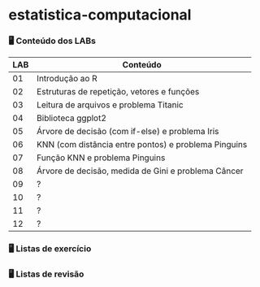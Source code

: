 # estatistica-computacional

### 🖥️ Conteúdo dos LABs
| **LAB** | **Conteúdo** |
|---------|----------------|
| 01 | Introdução ao R |
| 02 | Estruturas de repetição, vetores e funções |
| 03 | Leitura de arquivos e problema Titanic |
| 04 | Biblioteca ggplot2 |
| 05 | Árvore de decisão (com if-else) e problema Iris |
| 06 | KNN (com distância entre pontos) e problema Pinguins |
| 07 | Função KNN e problema Pinguins |
| 08 | Árvore de decisão, medida de Gini e problema Câncer |
| 09 | ? |
| 10 | ? |
| 11 | ? |
| 12 | ? |

### 🖥️ Listas de exercício

### 🖥️ Listas de revisão
